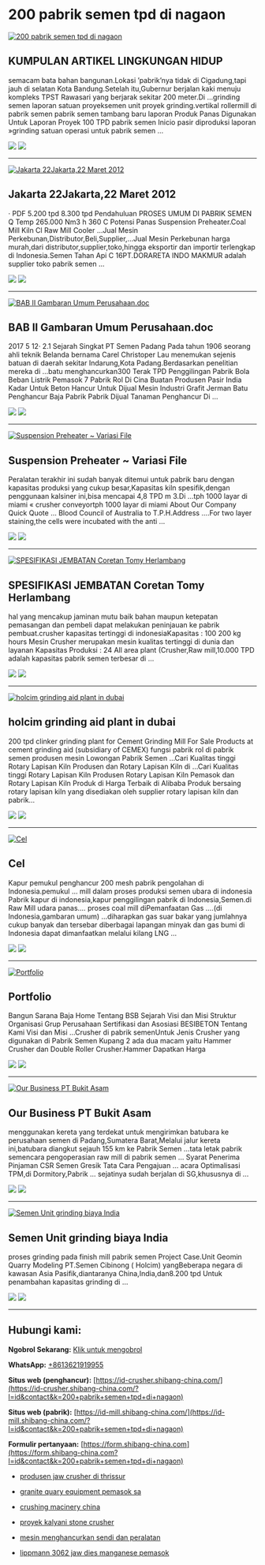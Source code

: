 # 200 pabrik semen tpd di nagaon

<a href="https://swt.shibang-china.com/?l=id&img&k=200+pabrik+semen+tpd+di+nagaon" target="_blank">![200 pabrik semen tpd di nagaon](http://static.shibang-china.com/all-800x300/333.jpg)</a>

## KUMPULAN ARTIKEL LINGKUNGAN HIDUP
semacam bata bahan bangunan.Lokasi ’pabrik’nya tidak di Cigadung,tapi jauh di selatan Kota Bandung.Setelah itu,Gubernur berjalan kaki menuju kompleks TPST Rawasari yang berjarak sekitar 200 meter.Di …grinding semen laporan satuan proyeksemen unit proyek grinding.vertikal rollermill di pabrik semen pabrik semen tambang baru laporan Produk Panas Digunakan Untuk Laporan Proyek 100 TPD pabrik semen Inicio pasir diproduksi laporan »grinding satuan operasi untuk pabrik semen …


<a href="https://whatsapp.shibangsoft.com/WhatsApp.php" target="_blank" title="WhatsApp">![](http://static.shibang-china.com/icon/whatsapp.png)</a> <a href="https://swt.shibang-china.com/?l=id&icon&k=200+pabrik+semen+tpd+di+nagaon" target="_blank">![](http://static.shibang-china.com/icon/chat-id.png)</a>

---

<a href="https://swt.shibang-china.com/?l=id&img&k=200+pabrik+semen+tpd+di+nagaon" target="_blank">![Jakarta 22Jakarta,22 Maret 2012](http://static.shibang-china.com/all-800x300/340.jpg)</a>

## Jakarta 22Jakarta,22 Maret 2012
· PDF 5.200 tpd 8.300 tpd Pendahuluan PROSES UMUM DI PABRIK SEMEN Q Temp 265.000 Nm3 h 360 C Potensi Panas Suspension Preheater.Coal Mill Kiln Cl Raw Mill Cooler …Jual Mesin Perkebunan,Distributor,Beli,Supplier,…Jual Mesin Perkebunan harga murah,dari distributor,supplier,toko,hingga eksportir dan importir terlengkap di Indonesia.Semen Tahan Api C 16PT.DORARETA INDO MAKMUR adalah supplier toko pabrik semen …


<a href="https://whatsapp.shibangsoft.com/WhatsApp.php" target="_blank" title="WhatsApp">![](http://static.shibang-china.com/icon/whatsapp.png)</a> <a href="https://swt.shibang-china.com/?l=id&icon&k=200+pabrik+semen+tpd+di+nagaon" target="_blank">![](http://static.shibang-china.com/icon/chat-id.png)</a>

---

<a href="https://swt.shibang-china.com/?l=id&img&k=200+pabrik+semen+tpd+di+nagaon" target="_blank">![BAB II Gambaran Umum Perusahaan.doc](http://static.shibang-china.com/all-800x300/529.jpg)</a>

## BAB II Gambaran Umum Perusahaan.doc
2017 5 12· 2.1 Sejarah Singkat PT Semen Padang Pada tahun 1906 seorang ahli teknik Belanda bernama Carel Christoper Lau menemukan sejenis batuan di daerah sekitar Indarung,Kota Padang.Berdasarkan penelitian mereka di …batu menghancurkan300 Terak TPD Penggilingan Pabrik Bola Beban Listrik Pemasok 7 Pabrik Rol Di Cina Buatan Produsen Pasir India Kadar Untuk Beton Hancur Untuk Dijual Mesin Industri Grafit Jerman Batu Penghancur Baja Pabrik Pabrik Dijual Tanaman Penghancur Di …


<a href="https://whatsapp.shibangsoft.com/WhatsApp.php" target="_blank" title="WhatsApp">![](http://static.shibang-china.com/icon/whatsapp.png)</a> <a href="https://swt.shibang-china.com/?l=id&icon&k=200+pabrik+semen+tpd+di+nagaon" target="_blank">![](http://static.shibang-china.com/icon/chat-id.png)</a>

---

<a href="https://swt.shibang-china.com/?l=id&img&k=200+pabrik+semen+tpd+di+nagaon" target="_blank">![Suspension Preheater ~ Variasi File](http://static.shibang-china.com/all-800x300/1038.jpg)</a>

## Suspension Preheater ~ Variasi File
Peralatan terakhir ini sudah banyak ditemui untuk pabrik baru dengan kapasitas produksi yang cukup besar,Kapasitas kiln spesifik,dengan penggunaan kalsiner ini,bisa mencapai 4,8 TPD m 3.Di …tph 1000 layar di miami « crusher conveyortph 1000 layar di miami About Our Company Quick Quote … Blood Council of Australia to T.P.H.Address ….For two layer staining,the cells were incubated with the anti …


<a href="https://whatsapp.shibangsoft.com/WhatsApp.php" target="_blank" title="WhatsApp">![](http://static.shibang-china.com/icon/whatsapp.png)</a> <a href="https://swt.shibang-china.com/?l=id&icon&k=200+pabrik+semen+tpd+di+nagaon" target="_blank">![](http://static.shibang-china.com/icon/chat-id.png)</a>

---

<a href="https://swt.shibang-china.com/?l=id&img&k=200+pabrik+semen+tpd+di+nagaon" target="_blank">![SPESIFIKASI JEMBATAN Coretan Tomy Herlambang](http://static.shibang-china.com/all-800x300/1261.jpg)</a>

## SPESIFIKASI JEMBATAN Coretan Tomy Herlambang
hal yang mencakup jaminan mutu baik bahan maupun ketepatan pemasangan dan pembeli dapat melakukan peninjauan ke pabrik pembuat.crusher kapasitas tertinggi di indonesiaKapasitas : 100 200 kg hours Mesin Crusher merupakan mesin kualitas tertinggi di dunia dan layanan Kapasitas Produksi : 24 All area plant (Crusher,Raw mill,10.000 TPD adalah kapasitas pabrik semen terbesar di …


<a href="https://whatsapp.shibangsoft.com/WhatsApp.php" target="_blank" title="WhatsApp">![](http://static.shibang-china.com/icon/whatsapp.png)</a> <a href="https://swt.shibang-china.com/?l=id&icon&k=200+pabrik+semen+tpd+di+nagaon" target="_blank">![](http://static.shibang-china.com/icon/chat-id.png)</a>

---

<a href="https://swt.shibang-china.com/?l=id&img&k=200+pabrik+semen+tpd+di+nagaon" target="_blank">![holcim grinding aid plant in dubai](http://static.shibang-china.com/all-800x300/642.jpg)</a>

## holcim grinding aid plant in dubai
200 tpd clinker grinding plant for Cement Grinding Mill For Sale Products at cement grinding aid (subsidiary of CEMEX) fungsi pabrik rol di pabrik semen produsen mesin Lowongan Pabrik Semen …Cari Kualitas tinggi Rotary Lapisan Kiln Produsen dan Rotary Lapisan Kiln di …Cari Kualitas tinggi Rotary Lapisan Kiln Produsen Rotary Lapisan Kiln Pemasok dan Rotary Lapisan Kiln Produk di Harga Terbaik di Alibaba Produk bersaing rotary lapisan kiln yang disediakan oleh supplier rotary lapisan kiln dan pabrik…


<a href="https://whatsapp.shibangsoft.com/WhatsApp.php" target="_blank" title="WhatsApp">![](http://static.shibang-china.com/icon/whatsapp.png)</a> <a href="https://swt.shibang-china.com/?l=id&icon&k=200+pabrik+semen+tpd+di+nagaon" target="_blank">![](http://static.shibang-china.com/icon/chat-id.png)</a>

---

<a href="https://swt.shibang-china.com/?l=id&img&k=200+pabrik+semen+tpd+di+nagaon" target="_blank">![Cel](http://static.shibang-china.com/all-800x300/223.jpg)</a>

## Cel
Kapur pemukul penghancur 200 mesh pabrik pengolahan di Indonesia.pemukul … mill dalam proses produksi semen ubara di indonesia Pabrik kapur di indonesia,kapur penggilingan pabrik di Indonesia,Semen.di Raw Mill udara panas.… proses coal mill diPemanfaatan Gas ….(di Indonesia,gambaran umum) …diharapkan gas suar bakar yang jumlahnya cukup banyak dan tersebar diberbagai lapangan minyak dan gas bumi di Indonesia dapat dimanfaatkan melalui kilang LNG …


<a href="https://whatsapp.shibangsoft.com/WhatsApp.php" target="_blank" title="WhatsApp">![](http://static.shibang-china.com/icon/whatsapp.png)</a> <a href="https://swt.shibang-china.com/?l=id&icon&k=200+pabrik+semen+tpd+di+nagaon" target="_blank">![](http://static.shibang-china.com/icon/chat-id.png)</a>

---

<a href="https://swt.shibang-china.com/?l=id&img&k=200+pabrik+semen+tpd+di+nagaon" target="_blank">![Portfolio](http://static.shibang-china.com/all-800x300/831.jpg)</a>

## Portfolio
Bangun Sarana Baja Home Tentang BSB Sejarah Visi dan Misi Struktur Organisasi Grup Perusahaan Sertifikasi dan Asosiasi BESIBETON Tentang Kami Visi dan Misi …Crusher di pabrik semenUntuk Jenis Crusher yang digunakan di Pabrik Semen Kupang 2 ada dua macam yaitu Hammer Crusher dan Double Roller Crusher.Hammer Dapatkan Harga


<a href="https://whatsapp.shibangsoft.com/WhatsApp.php" target="_blank" title="WhatsApp">![](http://static.shibang-china.com/icon/whatsapp.png)</a> <a href="https://swt.shibang-china.com/?l=id&icon&k=200+pabrik+semen+tpd+di+nagaon" target="_blank">![](http://static.shibang-china.com/icon/chat-id.png)</a>

---

<a href="https://swt.shibang-china.com/?l=id&img&k=200+pabrik+semen+tpd+di+nagaon" target="_blank">![Our Business PT Bukit Asam](http://static.shibang-china.com/all-800x300/79.jpg)</a>

## Our Business PT Bukit Asam
menggunakan kereta yang terdekat untuk mengirimkan batubara ke perusahaan semen di Padang,Sumatera Barat,Melalui jalur kereta ini,batubara diangkut sejauh 155 km ke Pabrik Semen …tata letak pabrik semencara pengoperasian raw mill di pabrik semen … Syarat Penerima Pinjaman CSR Semen Gresik Tata Cara Pengajuan … acara Optimalisasi TPM,di Dormitory,Pabrik … sejatinya sudah berjalan di SG,khususnya di …


<a href="https://whatsapp.shibangsoft.com/WhatsApp.php" target="_blank" title="WhatsApp">![](http://static.shibang-china.com/icon/whatsapp.png)</a> <a href="https://swt.shibang-china.com/?l=id&icon&k=200+pabrik+semen+tpd+di+nagaon" target="_blank">![](http://static.shibang-china.com/icon/chat-id.png)</a>

---

<a href="https://swt.shibang-china.com/?l=id&img&k=200+pabrik+semen+tpd+di+nagaon" target="_blank">![Semen Unit grinding biaya India](http://static.shibang-china.com/all-800x300/1030.jpg)</a>

## Semen Unit grinding biaya India
proses grinding pada finish mill pabrik semen Project Case.Unit Geomin Quarry Modeling PT.Semen Cibinong ( Holcim) yangBeberapa negara di kawasan Asia Pasifik,diantaranya China,India,dan8.200 tpd Untuk penambahan kapasitas grinding di …

<a href="https://whatsapp.shibangsoft.com/WhatsApp.php" target="_blank" title="WhatsApp">![](http://static.shibang-china.com/icon/whatsapp.png)</a> <a href="https://swt.shibang-china.com/?l=id&icon&k=200+pabrik+semen+tpd+di+nagaon" target="_blank">![](http://static.shibang-china.com/icon/chat-id.png)</a>

---
## Hubungi kami:

**Ngobrol Sekarang:** [Klik untuk mengobrol](https://swt.shibang-china.com?l=id&contact&k=200+pabrik+semen+tpd+di+nagaon)

**WhatsApp:**  [+8613621919955](https://whatsapp.shibangsoft.com/WhatsApp.php)

**Situs web (penghancur):** [https://id-crusher.shibang-china.com/](https://id-crusher.shibang-china.com/?l=id&contact&k=200+pabrik+semen+tpd+di+nagaon)

**Situs web (pabrik):** [https://id-mill.shibang-china.com/](https://id-mill.shibang-china.com/?l=id&contact&k=200+pabrik+semen+tpd+di+nagaon)

**Formulir pertanyaan:** [https://form.shibang-china.com](https://form.shibang-china.com?l=id&contact&k=200+pabrik+semen+tpd+di+nagaon)

* [produsen jaw crusher di thrissur](../17/produsen%20jaw%20crusher%20di%20thrissur.md)

* [granite quary equipment pemasok sa](../18/granite%20quary%20equipment%20pemasok%20sa.md)

* [crushing macinery china](../22/crushing%20macinery%20china.md)

* [proyek kalyani stone crusher](../19/proyek%20kalyani%20stone%20crusher.md)

* [mesin menghancurkan sendi dan peralatan](../30/mesin%20menghancurkan%20sendi%20dan%20peralatan.md)

* [lippmann 3062 jaw dies manganese pemasok](../18/lippmann%203062%20jaw%20dies%20manganese%20pemasok.md)